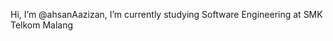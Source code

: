 Hi, I’m @ahsanAazizan,
I’m currently studying Software Engineering at SMK Telkom Malang


<!---
ahsanAazizan/ahsanAazizan is a ✨ special ✨ repository because its `README.md` (this file) appears on your GitHub profile.
You can click the Preview link to take a look at your changes.
--->
